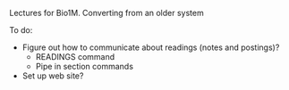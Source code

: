 Lectures for Bio1M. Converting from an older system

To do:
* Figure out how to communicate about readings (notes and postings)?
	* READINGS command
	* Pipe in section commands
* Set up web site?


